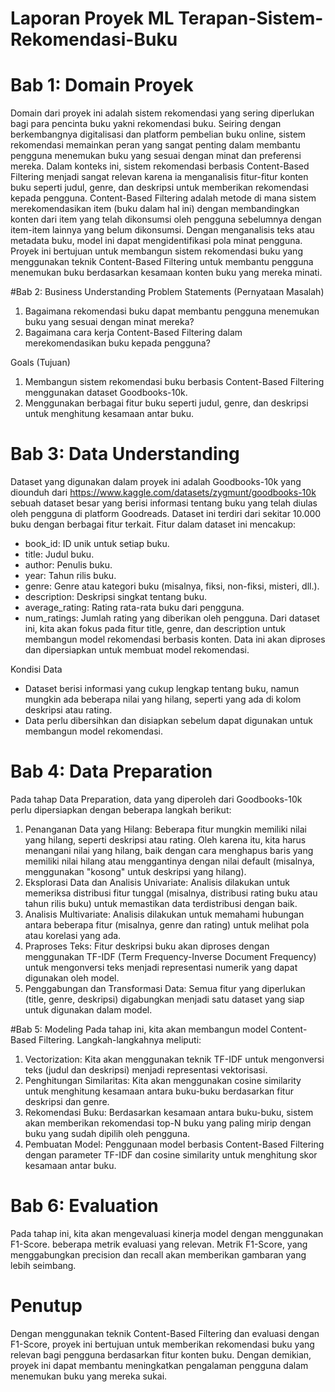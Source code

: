 # Laporan Proyek ML Terapan-Sistem-Rekomendasi-Buku

# Bab 1: Domain Proyek
Domain dari proyek ini adalah sistem rekomendasi yang sering diperlukan bagi para pencinta buku yakni rekomendasi buku. Seiring dengan berkembangnya digitalisasi dan platform pembelian buku online, sistem rekomendasi memainkan peran yang sangat penting dalam membantu pengguna menemukan buku yang sesuai dengan minat dan preferensi mereka. Dalam konteks ini, sistem rekomendasi berbasis Content-Based Filtering menjadi sangat relevan karena ia menganalisis fitur-fitur konten buku seperti judul, genre, dan deskripsi untuk memberikan rekomendasi kepada pengguna. Content-Based Filtering adalah metode di mana sistem merekomendasikan item (buku dalam hal ini) dengan membandingkan konten dari item yang telah dikonsumsi oleh pengguna sebelumnya dengan item-item lainnya yang belum dikonsumsi. Dengan menganalisis teks atau metadata buku, model ini dapat mengidentifikasi pola minat pengguna. Proyek ini bertujuan untuk membangun sistem rekomendasi buku yang menggunakan teknik Content-Based Filtering untuk membantu pengguna menemukan buku berdasarkan kesamaan konten buku yang mereka minati.

#Bab 2: Business Understanding
Problem Statements (Pernyataan Masalah)
1.	Bagaimana rekomendasi buku dapat membantu pengguna menemukan buku yang sesuai dengan minat mereka?
2.	Bagaimana cara kerja Content-Based Filtering dalam merekomendasikan buku kepada pengguna?	

Goals (Tujuan)
1.	Membangun sistem rekomendasi buku berbasis Content-Based Filtering menggunakan dataset Goodbooks-10k.
2.	Menggunakan berbagai fitur buku seperti judul, genre, dan deskripsi untuk menghitung kesamaan antar buku.

# Bab 3: Data Understanding
Dataset yang digunakan dalam proyek ini adalah Goodbooks-10k yang diounduh dari https://www.kaggle.com/datasets/zygmunt/goodbooks-10k  sebuah dataset besar yang berisi informasi tentang buku yang telah diulas oleh pengguna di platform Goodreads. Dataset ini terdiri dari sekitar 10.000 buku dengan berbagai fitur terkait.
Fitur dalam dataset ini mencakup:
- book_id: ID unik untuk setiap buku.
- title: Judul buku.
- author: Penulis buku.
- year: Tahun rilis buku.
- genre: Genre atau kategori buku (misalnya, fiksi, non-fiksi, misteri, dll.).
- description: Deskripsi singkat tentang buku.
- average_rating: Rating rata-rata buku dari pengguna.
- num_ratings: Jumlah rating yang diberikan oleh pengguna.
	Dari dataset ini, kita akan fokus pada fitur title, genre, dan description untuk membangun model rekomendasi berbasis konten. Data ini akan diproses dan dipersiapkan untuk membuat model rekomendasi.

Kondisi Data
- Dataset berisi informasi yang cukup lengkap tentang buku, namun mungkin ada beberapa nilai yang hilang, seperti yang ada di kolom deskripsi atau rating.
- Data perlu dibersihkan dan disiapkan sebelum dapat digunakan untuk membangun model rekomendasi.

# Bab 4: Data Preparation
Pada tahap Data Preparation, data yang diperoleh dari Goodbooks-10k perlu dipersiapkan dengan beberapa langkah berikut:
1.	Penanganan Data yang Hilang: 
  Beberapa fitur mungkin memiliki nilai yang hilang, seperti deskripsi atau rating. Oleh karena itu, kita harus menangani nilai yang hilang, baik dengan cara menghapus baris yang memiliki nilai hilang atau menggantinya dengan nilai default (misalnya, menggunakan "kosong" untuk deskripsi yang hilang).
2.	Eksplorasi Data dan Analisis Univariate: 
  Analisis dilakukan untuk memeriksa distribusi fitur tunggal (misalnya, distribusi rating buku atau tahun rilis buku) untuk memastikan data terdistribusi dengan baik.
3.	Analisis Multivariate: 
  Analisis dilakukan untuk memahami hubungan antara beberapa fitur (misalnya, genre dan rating) untuk melihat pola atau korelasi yang ada.
4.	Praproses Teks: 
  Fitur deskripsi buku akan diproses dengan menggunakan TF-IDF (Term Frequency-Inverse Document Frequency) untuk mengonversi teks menjadi representasi numerik yang dapat digunakan oleh model.
5.	Penggabungan dan Transformasi Data: 
  Semua fitur yang diperlukan (title, genre, deskripsi) digabungkan menjadi satu dataset yang siap untuk digunakan dalam model.

#Bab 5: Modeling
Pada tahap ini, kita akan membangun model Content-Based Filtering. Langkah-langkahnya meliputi:
1.	Vectorization:
  Kita akan menggunakan teknik TF-IDF untuk mengonversi teks (judul dan deskripsi) menjadi representasi vektorisasi.
2.	Penghitungan Similaritas:
  Kita akan menggunakan cosine similarity untuk menghitung kesamaan antara buku-buku berdasarkan fitur deskripsi dan genre.
3.	Rekomendasi Buku:
  Berdasarkan kesamaan antara buku-buku, sistem akan memberikan rekomendasi top-N buku yang paling mirip dengan buku yang sudah dipilih oleh pengguna.
4.	Pembuatan Model:
  Penggunaan model berbasis Content-Based Filtering dengan parameter TF-IDF dan cosine similarity untuk menghitung skor kesamaan antar buku.

# Bab 6: Evaluation
Pada tahap ini, kita akan mengevaluasi kinerja model dengan menggunakan F1-Score. beberapa metrik evaluasi yang relevan. Metrik F1-Score, yang menggabungkan precision dan recall akan memberikan gambaran yang lebih seimbang.

 # Penutup
Dengan menggunakan teknik Content-Based Filtering dan evaluasi dengan F1-Score, proyek ini bertujuan untuk memberikan rekomendasi buku yang relevan bagi pengguna berdasarkan fitur konten buku. Dengan demikian, proyek ini dapat membantu meningkatkan pengalaman pengguna dalam menemukan buku yang mereka sukai.
 

